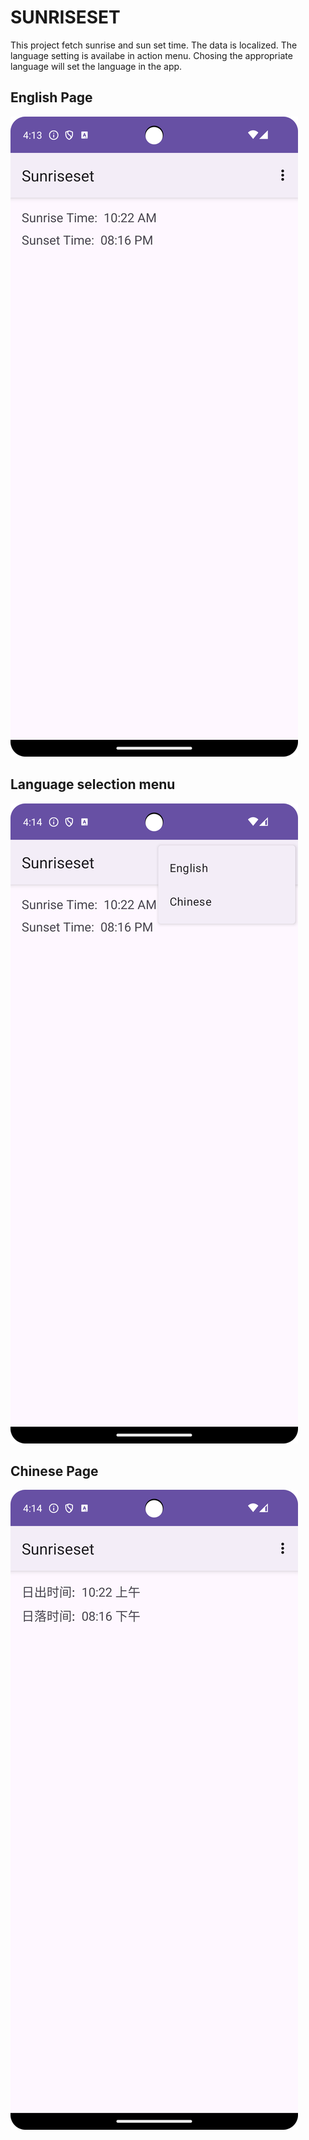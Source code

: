 # SUNRISESET
This project fetch sunrise and sun set time. The data is localized. 
The language setting is availabe in action menu. Chosing the appropriate language will set the language in the app.


## English Page
![](https://github.com/asisadh/sunrisesunset/blob/main/screen-shots/english.png?raw=true)

## Language selection menu
![](https://github.com/asisadh/sunrisesunset/blob/main/screen-shots/change-language.png?raw=true)

## Chinese Page
![](https://github.com/asisadh/sunrisesunset/blob/main/screen-shots/chinese.png?raw=true)
